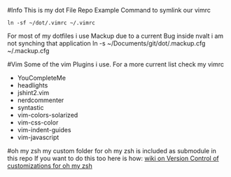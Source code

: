 #Info
This is my dot File Repo
Example Command to symlink our vimrc  

	ln -sf ~/dot/.vimrc ~/.vimrc

For most of my dotfiles i use Mackup 
due to a current Bug inside nvalt i am not synching that application 
	ln -s ~/Documents/git/dot/.mackup.cfg ~/.mackup.cfg




#Vim
Some of the vim Plugins i use. 
For a more current list check my vimrc
- YouCompleteMe
- headlights
- jshint2.vim
- nerdcommenter
- syntastic
- vim-colors-solarized
- vim-css-color
- vim-indent-guides
- vim-javascript

#oh my zsh
my custom folder for oh my zsh is included as submodule in this repo
If you want to do this too here is how:
[wiki on Version Control of customizations for oh my zsh](https://github.com/robbyrussell/oh-my-zsh/wiki/Customization#version-control-of-customizations)

